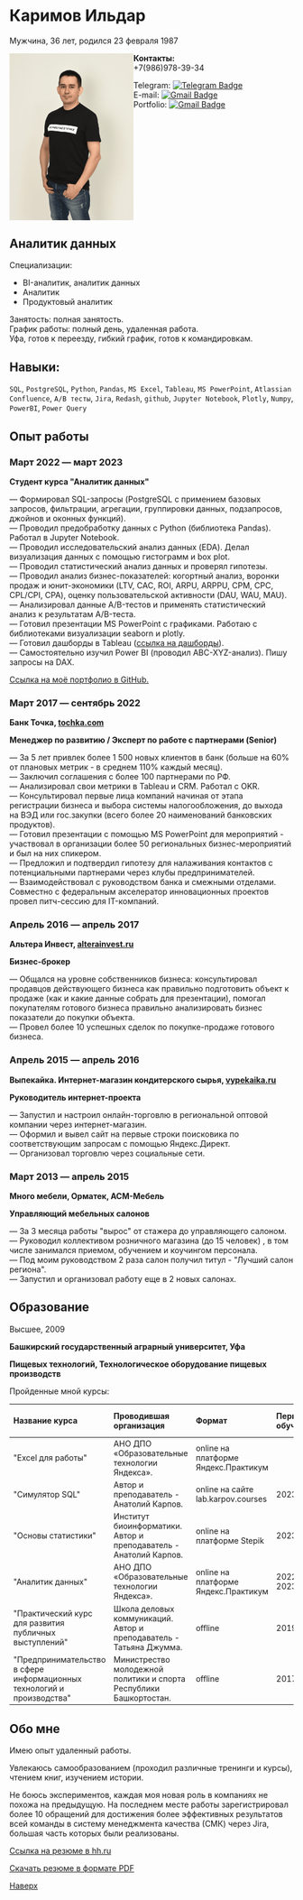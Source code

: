 # Каримов Ильдар

Мужчина, 36 лет, родился 23 февраля 1987

<img src="images/image 2.png" align="left" width="220px"/> 

**Контакты:**  
+7(986)978-39-34  

Telegram:
[![Telegram Badge](https://img.shields.io/badge/-usr036943-blue?style=flat&logo=Telegram&logoColor=white)](https://t.me/usr036943)   
E-mail: 
[![Gmail Badge](https://img.shields.io/badge/-karim_ildar@mail.ru-blue?style=flat&logo=Mail&logoColor=white)](mailto:karim_ildar@mail.ru)  
Portfolio:
[![Gmail Badge](https://img.shields.io/badge/-usr036943-grey?style=flat&logo=Github&logoColor=white)](https://github.com/usr036943)
<br clear="left"/> 

## Аналитик данных

Специализации:
- BI-аналитик, аналитик данных
- Аналитик
- Продуктовый аналитик

Занятость: полная занятость.   
График работы: полный день, удаленная работа.  
Уфа, готов к переезду, гибкий график, готов к командировкам.

## Навыки: 
`SQL`, `PostgreSQL`, `Python`, `Pandas`, `MS Excel`, `Tableau`, `MS PowerPoint`, `Atlassian Confluence`, `A/B тесты`, `Jira`, `Redash`,
`github`, `Jupyter Notebook`, `Plotly`, `Numpy`, `PowerBI`, `Power Query`

## Опыт работы
### Март 2022 — март 2023
**Студент курса "Аналитик данных"**

— Формировал SQL-запросы (PostgreSQL с примением базовых запросов, фильтрации, агрегации, группировки данных, подзапросов, джойнов и оконных функций).  
— Проводил предобработку данных с Python (библиотека Pandas). Работал в Jupyter Notebook.  
— Проводил исследовательский анализ данных (EDA). Делал визуализация данных с помощью гистограмм и box plot.  
— Проводил статистический анализ данных и проверял гипотезы.  
— Проводил анализ бизнес-показателей: когортный анализ, воронки продаж и юнит-экономики (LTV, CAC, ROI, ARPU, ARPPU, СPM, СPC, CPL/CPI, CPA), оценку пользовательской активности (DAU, WAU, MAU).  
— Анализировал данные A/B-тестов и применять статистический анализ к результатам A/B-теста.  
— Готовил презентации MS PowerPoint с графиками. Работаю с библиотеками визуализации seaborn и plotly.  
— Готовил дашборды в Tableau ([ссылка на дашборды](https://github.com/usr036943/Dashboards)).  
— Самостоятельно изучил Power BI (проводил АBC-XYZ-анализ). Пишу запросы на DAX.

[Ссылка на моё портфолио в GitHub.](https://github.com/usr036943/yandex_practicum_projects)

### Март 2017 — сентябрь 2022

**Банк Точка, [tochka.com](https://tochka.com/)**

**Менеджер по развитию / Эксперт по работе с партнерами (Senior)**

— За 5 лет привлек более 1 500 новых клиентов в банк (больше на 60% от плановых метрик - в среднем 110% каждый месяц).  
— Заключил соглашения с более 100 партнерами по РФ.  
— Анализировал свои метрики в Tableau и CRM. Работал с OKR.  
— Консультировал первые лица компаний начиная от этапа регистрации бизнеса и выбора системы налогообложения, до выхода на ВЭД или гос.закупки (всего более 20 наименований банковских продуктов).  
— Готовил презентации с помощью MS PowerPoint для мероприятий - участвовал в организации более 50 региональных бизнес-мероприятий и был на них спикером.  
— Предложил и подтвердил гипотезу для налаживания контактов с потенциальными партнерами через клубы предпринимателей.  
— Взаимодействовал с руководством банка и смежными отделами. Совместно с федеральным акселератор инновационных проектов провел питч-сессию для IT-компаний.

### Апрель 2016 — апрель 2017
**Альтера Инвест, [alterainvest.ru](https://alterainvest.ru/)**

**Бизнес-брокер**

— Общался на уровне собственников бизнеса: консультировал продавцов действующего бизнеса как правильно подготовить объект к продаже (как и какие данные собрать для
презентации), помогал покупателям готового бизнеса правильно анализировать бизнес показатели до покупки объекта.  
— Провел более 10 успешных сделок по покупке-продаже готового бизнеса.

### Апрель 2015 — апрель 2016
**Выпекайка. Интернет-магазин кондитерского сырья, [vypekaika.ru](https://vypekaika.ru/)**

**Руководитель интернет-проекта**

— Запустил и настроил онлайн-торговлю в региональной оптовой компании через интернет-магазин.  
— Оформил и вывел сайт на первые строки поисковика по соответствующим запросам с помощью Яндекс.Директ.  
— Организовал торговлю через социальные сети.

### Март 2013 — апрель 2015
**Много мебели, Орматек, АСМ-Мебель**

**Управляющий мебельных салонов**

— За 3 месяца работы "вырос" от стажера до управляющего салоном.  
— Руководил коллективом розничного магазина (до 15 человек) , в том числе занимался приемом, обучением и коучингом персонала.  
— Под моим руководством 2 раза салон получил титул - "Лучший салон региона".  
— Запустил и организовал работу еще в 2 новых салонах.

## Образование
Высшее, 2009 

**Башкирский государственный аграрный университет, Уфа**

**Пищевых технологий, Технологическое оборудование пищевых производств** 

Пройденные мной курсы:

| Название курса | Проводившая организация | Формат | Период обучения | Документ об окончании |
| :---------------------- | :---------------------- | :---------------------- |:---------------------- |:---------------------- |
| "Excel для работы" | АНО ДПО «Образовательные технологии Яндекса». | online на платформе Яндекс.Практикум |  |  |
| "Симулятор SQL" | Автор и преподаватель - Анатолий Карпов. | online на сайте lab.karpov.courses | 2023 | [Сертификат](https://github.com/usr036943/usr036943/blob/main/Документы/certificate-simulyator-SQL.pdf) |
| "Основы статистики" | Институт биоинформатики. Автор и преподаватель - Анатолий Карпов. | online на платформе Stepik |2023 | [Сертификат](https://github.com/usr036943/usr036943/blob/main/Документы/certificate-stepik-76-7953a64.pdf) |
| "Аналитик данных" |АНО ДПО «Образовательные технологии Яндекса». | online на платформе Яндекс.Практикум | 2022-2023 | [Диплом](https://github.com/usr036943/usr036943/blob/main/Документы/diplom-yapraktikum-20232DA00256.pdf) |
| "Практический курс для развития публичных выступлений"| Школа деловых коммуникаций. Автор и преподаватель - Татьяна Джумма. | offline | 2019 | [Сертификат](https://github.com/usr036943/usr036943/blob/main/Документы/certificate-djumma.pdf) | 
| "Предпринимательство в сфере информационных технологий и производства"| Министрество молодежной политики и спорта Республики Башкортостан. | offline | 2017 | [Сертификат](https://github.com/usr036943/usr036943/blob/main/Документы/certificate-predprinimatel.pdf) | 

## Обо мне 
Имею опыт удаленный работы.

Увлекаюсь самообразованием (проходил различные тренинги и курсы), чтением книг,
изучением истории.

Не боюсь экспериментов, каждая моя новая роль в компаниях не похожа на предыдущую.
На последнем месте работы зарегистрировал более 10 обращений для достижения более
эффективных результатов всей команды в систему менеджмента качества (СМК) через Jira,
большая часть которых были реализованы.

[Сcылка на резюме в hh.ru](https://ufa.hh.ru/applicant/resumes/view?resume=3ec90ef6ff0bc734450039ed1f375047543647)  

[Скачать резюме в формате PDF](https://drive.google.com/uc?export=download&id=1mx922XmmbnrJ5spr1C1pwLxPUa9exW_q)

[Наверх](#каримов-ильдар)
